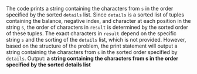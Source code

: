 The code prints a string containing the characters from `s` in the order specified by the sorted `details` list.
Since `details` is a sorted list of tuples containing the balance, negative index, and character at each position in the string `s`, the order of characters in `result` is determined by the sorted order of these tuples.
The exact characters in `result` depend on the specific string `s` and the sorting of the `details` list, which is not provided. However, based on the structure of the problem, the print statement will output a string containing the characters from `s` in the sorted order specified by `details`.
Output: **a string containing the characters from s in the order specified by the sorted details list**